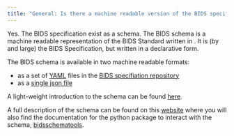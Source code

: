 ```yaml
---
title: "General: Is there a machine readable version of the BIDS specification?"
---
```


Yes. The BIDS specification exist as a schema.
The BIDS schema is a machine readable representation of the BIDS Standard written in .
It is (by and large) the BIDS Specification, but written in a declarative form.

The BIDS schema is available in two machine readable formats:

- as a set of [YAML](https://en.wikipedia.org/wiki/YAML) files in the [BIDS specifiation repository](https://github.com/bids-standard/bids-specification/src/schema)
- as a [single json file](https://bids-specification.readthedocs.io/en/stable/schema.json)

A light-weight introduction to the schema can be found [here](https://bids-extensions.readthedocs.io/en/latest/schema/).

A full description of the schema can be found on this [website](https://bidsschematools.readthedocs.io/en/latest/?badge=latest)
where you will also find the documentation for the python package
to interact with the schema, [bidsschematools](https://pypi.org/project/bidsschematools/).

